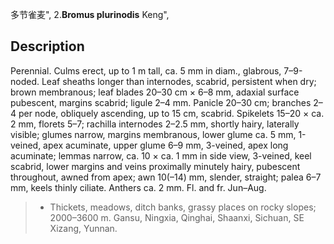 多节雀麦",
2.**Bromus plurinodis** Keng",

## Description
Perennial. Culms erect, up to 1 m tall, ca. 5 mm in diam., glabrous, 7–9-noded. Leaf sheaths longer than internodes, scabrid, persistent when dry; brown membranous; leaf blades 20–30 cm × 6–8 mm, adaxial surface pubescent, margins scabrid; ligule 2–4 mm. Panicle 20–30 cm; branches 2–4 per node, obliquely ascending, up to 15 cm, scabrid. Spikelets 15–20 × ca. 2 mm, florets 5–7; rachilla internodes 2–2.5 mm, shortly hairy, laterally visible; glumes narrow, margins membranous, lower glume ca. 5 mm, 1-veined, apex acuminate, upper glume 6–9 mm, 3-veined, apex long acuminate; lemmas narrow, ca. 10 × ca. 1 mm in side view, 3-veined, keel scabrid, lower margins and veins proximally minutely hairy, pubescent throughout, awned from apex; awn 10(–14) mm, slender, straight; palea 6–7 mm, keels thinly ciliate. Anthers ca. 2 mm. Fl. and fr. Jun–Aug.

> * Thickets, meadows, ditch banks, grassy places on rocky slopes; 2000–3600 m. Gansu, Ningxia, Qinghai, Shaanxi, Sichuan, SE Xizang, Yunnan.
